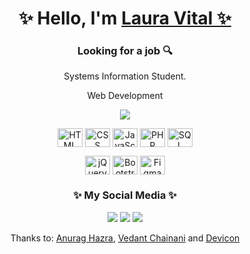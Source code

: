 <div align="center">
  <h1> ✨ Hello, I'm <a href="https://www.linkedin.com/in/lauracacique/">Laura Vital ✨</a> </h1>
  <h3>Looking for a job 🔍</h3>
  <p>Systems Information Student.</p>
  <p>Web Development</p>
  
  <p>
    <img src="https://github-readme-stats.vercel.app/api/top-langs/?username=lauravitalc&layout=compact&theme=radical">
  </p>
  
  
<p>
  <img align="center" alt="HTML" height="30" width="40" src="https://cdn.jsdelivr.net/gh/devicons/devicon/icons/html5/html5-original.svg">
  <img align="center" alt="CSS" height="30" width="40" src="https://cdn.jsdelivr.net/gh/devicons/devicon/icons/css3/css3-original.svg">
  <img align="center" alt="JavaScript" height="30" width="40" src="https://cdn.jsdelivr.net/gh/devicons/devicon/icons/javascript/javascript-original.svg">
  <img align="center" alt="PHP" height="30" width="40" src="https://cdn.jsdelivr.net/gh/devicons/devicon/icons/php/php-original.svg">
  <img align="center" alt="SQL" height="30" width="40" src="https://cdn.jsdelivr.net/gh/devicons/devicon/icons/mysql/mysql-original.svg">
</p>
  
 <p>
  <img align="center" alt="jQuery" height="30" width="40" src="https://cdn.jsdelivr.net/gh/devicons/devicon/icons/jquery/jquery-original.svg">
  <img align="center" alt="Bootstrap" height="30" width="40" src="https://cdn.jsdelivr.net/gh/devicons/devicon/icons/bootstrap/bootstrap-original.svg">
  <img align="center" alt="Figma" height="30" width="40" src="https://cdn.jsdelivr.net/gh/devicons/devicon/icons/figma/figma-original.svg">
   
</p>
  
   <h3>✨ My Social Media ✨</h3>
  
  <a href="https://www.linkedin.com/in/lauracacique/"><img src="https://img.shields.io/badge/LinkedIn-0077B5?style=for-the-badge&logo=linkedin&logoColor=white"></a>
  <a href="https://www.codecademy.com/profiles/lauravitalc"><img src="https://img.shields.io/badge/Codecademy-FFF0E5?style=for-the-badge&logo=codecademy&logoColor=303347"></a>
   <a href="https://www.udemy.com/user/laura-vital-cacique/"><img src="https://img.shields.io/badge/Udemy-EC5252?style=for-the-badge&logo=Udemy&logoColor=white"></a>
  
  
  <p>Thanks to: <a href="https://github.com/anuraghazra/github-readme-stats">Anurag Hazra</a>, <a href="https://dev.to/envoy_/150-badges-for-github-pnk">Vedant Chainani</a> and <a href="https://devicon.dev/">Devicon</a></p>

</div>

